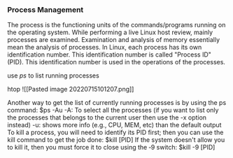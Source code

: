 ### Process Management
The process is the functioning units of the commands/programs running on the operating system. While performing a live Linux host review, mainly processes are examined. Examination and analysis of memory essentially mean the analysis of processes. In Linux, each process has its own identification number. This identification number is called "Process ID" (PID). This identification number is used in the operations of the processes.

use *ps* to list running processes 



htop 
![[Pasted image 20220715101207.png]]

Another way to get the list of currently running processes is by using the ps command: $ps -Au -A: To select all the processes (if you want to list only the processes that belongs to the current user then use the -x option instead) -u: shows more info (e.g., CPU, MEM, etc) than the default output To kill a process, you will need to identify its PID first; then you can use the kill command to get the job done: $kill [PID] If the system doesn't allow you to kill it, then you must force it to close using the ‐9 switch: $kill -9 [PID]